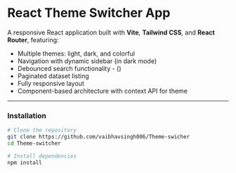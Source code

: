 # React Theme Switcher App

A responsive React application built with **Vite**, **Tailwind CSS**, and **React Router**, featuring:

- Multiple themes: light, dark, and colorful
- Navigation with dynamic sidebar (in dark mode)
- Debounced search functionality - ()
- Paginated dataset listing
- Fully responsive layout
- Component-based architecture with context API for theme

---


### Installation

```bash
# Clone the repository
git clone https://github.com/vaibhavsingh006/Theme-swicher
cd Theme-switcher

# Install dependencies
npm install
